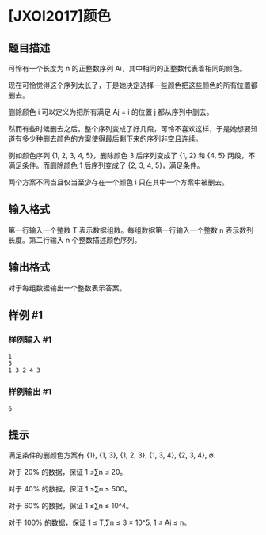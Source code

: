 # [JXOI2017]颜色

## 题目描述

可怜有一个长度为 n 的正整数序列 Ai，其中相同的正整数代表着相同的颜色。

现在可怜觉得这个序列太长了，于是她决定选择一些颜色把这些颜色的所有位置都删去。

删除颜色 i 可以定义为把所有满足 Aj = i 的位置 j 都从序列中删去。

然而有些时候删去之后，整个序列变成了好几段，可怜不喜欢这样，于是她想要知道有多少种删去颜色的方案使得最后剩下来的序列非空且连续。

例如颜色序列 {1, 2, 3, 4, 5}，删除颜色 3 后序列变成了 {1, 2} 和 {4, 5} 两段，不满足条件。而删除颜色 1 后序列变成了 {2, 3, 4, 5}，满足条件。

两个方案不同当且仅当至少存在一个颜色 i 只在其中一个方案中被删去。


## 输入格式

第一行输入一个整数 T 表示数据组数。每组数据第一行输入一个整数 n 表示数列长度。第二行输入 n 个整数描述颜色序列。


## 输出格式

对于每组数据输出一个整数表示答案。


## 样例 #1

### 样例输入 #1
```
1
5
1 3 2 4 3
```

### 样例输出 #1

```
6
```

## 提示

满足条件的删颜色方案有 {1}, {1, 3}, {1, 2, 3}, {1, 3, 4}, {2, 3, 4}, ∅.

对于 20% 的数据，保证 1 ≤∑n ≤ 20。

对于 40% 的数据，保证 1 ≤∑n ≤ 500。

对于 60% 的数据，保证 1 ≤∑n ≤ 10^4。

对于 100% 的数据，保证 1 ≤ T,∑n ≤ 3 × 10^5, 1 ≤ Ai ≤ n。

